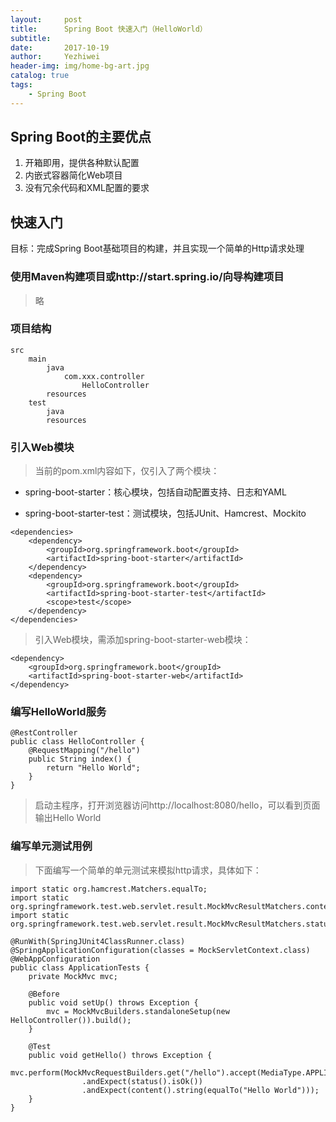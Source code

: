 ```yaml
---
layout:     post
title:      Spring Boot 快速入门（HelloWorld）
subtitle:   
date:       2017-10-19
author:     Yezhiwei
header-img: img/home-bg-art.jpg
catalog: true
tags:
    - Spring Boot
---
```



## Spring Boot的主要优点

1. 开箱即用，提供各种默认配置
2. 内嵌式容器简化Web项目
3. 没有冗余代码和XML配置的要求

## 快速入门

目标：完成Spring Boot基础项目的构建，并且实现一个简单的Http请求处理

### 使用Maven构建项目或http://start.spring.io/向导构建项目

> 略
	
### 项目结构

```
src
	main
		java
			com.xxx.controller
				HelloController
		resources
	test
		java
		resources
```

### 引入Web模块

> 当前的pom.xml内容如下，仅引入了两个模块：
> 
*  spring-boot-starter：核心模块，包括自动配置支持、日志和YAML
> 
*  spring-boot-starter-test：测试模块，包括JUnit、Hamcrest、Mockito

```
<dependencies>
    <dependency>
        <groupId>org.springframework.boot</groupId>
		<artifactId>spring-boot-starter</artifactId>
	</dependency>
	<dependency>
		<groupId>org.springframework.boot</groupId>
		<artifactId>spring-boot-starter-test</artifactId>
		<scope>test</scope>
	</dependency>
</dependencies>
```
> 引入Web模块，需添加spring-boot-starter-web模块：

```
<dependency>
	<groupId>org.springframework.boot</groupId>
	<artifactId>spring-boot-starter-web</artifactId>
</dependency>
```

### 编写HelloWorld服务

```
@RestController
public class HelloController {
    @RequestMapping("/hello")
    public String index() {
        return "Hello World";
    }
}
```
> 启动主程序，打开浏览器访问http://localhost:8080/hello，可以看到页面输出Hello World

### 编写单元测试用例

> 下面编写一个简单的单元测试来模拟http请求，具体如下：

```
import static org.hamcrest.Matchers.equalTo;
import static org.springframework.test.web.servlet.result.MockMvcResultMatchers.content;
import static org.springframework.test.web.servlet.result.MockMvcResultMatchers.status;

@RunWith(SpringJUnit4ClassRunner.class)
@SpringApplicationConfiguration(classes = MockServletContext.class)
@WebAppConfiguration
public class ApplicationTests {
	private MockMvc mvc;
	
	@Before
	public void setUp() throws Exception {
		mvc = MockMvcBuilders.standaloneSetup(new HelloController()).build();
	}
	
	@Test
	public void getHello() throws Exception {
		mvc.perform(MockMvcRequestBuilders.get("/hello").accept(MediaType.APPLICATION_JSON))
				.andExpect(status().isOk())
				.andExpect(content().string(equalTo("Hello World")));
	}
}
```
